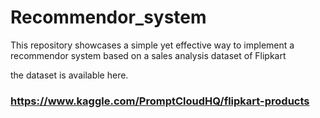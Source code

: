 # Recommendor_system

This repository showcases a simple yet effective way to implement a recommendor system based on a sales analysis dataset of Flipkart 

the dataset is available here.
### https://www.kaggle.com/PromptCloudHQ/flipkart-products
